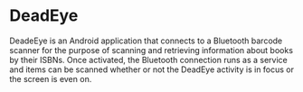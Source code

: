 # DeadEye

DeadeEye is an Android application that connects to a Bluetooth barcode scanner for the purpose of scanning and retrieving information about books by their ISBNs.
Once activated, the Bluetooth connection runs as a service and items can be scanned whether or not the DeadEye activity is in focus or the screen is even on.

